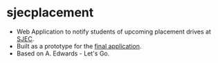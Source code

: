 # sjecplacement
- Web Application to notify students of upcoming placement drives at [SJEC](https://sjec.ac.in).
- Built as a prototype for the [final application](https://placement-cell-website.vercel.app/).
- Based on A. Edwards - Let's Go.


